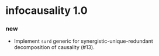 # infocausality 1.0

### new

* Implement `surd` generic for synergistic-unique-redundant decomposition of causality (#13).
